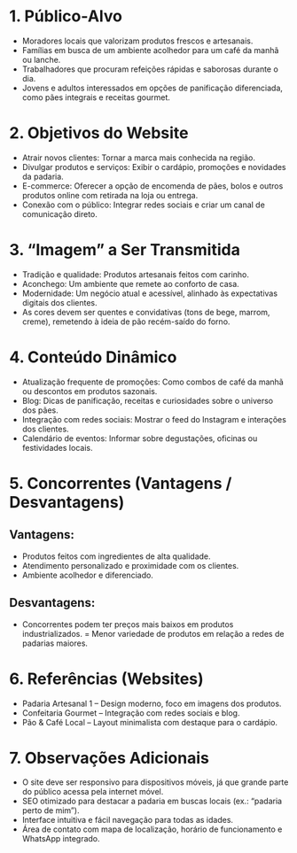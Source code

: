 # 1. Público-Alvo
- Moradores locais que valorizam produtos frescos e artesanais.
- Famílias em busca de um ambiente acolhedor para um café da manhã ou lanche.
- Trabalhadores que procuram refeições rápidas e saborosas durante o dia.
- Jovens e adultos interessados em opções de panificação diferenciada, como pães integrais e receitas gourmet.
# 2. Objetivos do Website
- Atrair novos clientes: Tornar a marca mais conhecida na região.
- Divulgar produtos e serviços: Exibir o cardápio, promoções e novidades da padaria.
- E-commerce: Oferecer a opção de encomenda de pães, bolos e outros produtos online com retirada na loja ou entrega.
- Conexão com o público: Integrar redes sociais e criar um canal de comunicação direto.
# 3. “Imagem” a Ser Transmitida
- Tradição e qualidade: Produtos artesanais feitos com carinho.
- Aconchego: Um ambiente que remete ao conforto de casa.
- Modernidade: Um negócio atual e acessível, alinhado às expectativas digitais dos clientes.
- As cores devem ser quentes e convidativas (tons de bege, marrom, creme), remetendo à ideia de pão recém-saído do forno.
# 4. Conteúdo Dinâmico
- Atualização frequente de promoções: Como combos de café da manhã ou descontos em produtos sazonais.
- Blog: Dicas de panificação, receitas e curiosidades sobre o universo dos pães.
- Integração com redes sociais: Mostrar o feed do Instagram e interações dos clientes.
- Calendário de eventos: Informar sobre degustações, oficinas ou festividades locais.
# 5. Concorrentes (Vantagens / Desvantagens)
## Vantagens:
- Produtos feitos com ingredientes de alta qualidade.
- Atendimento personalizado e proximidade com os clientes.
- Ambiente acolhedor e diferenciado.
## Desvantagens:
- Concorrentes podem ter preços mais baixos em produtos industrializados.
= Menor variedade de produtos em relação a redes de padarias maiores.
# 6. Referências (Websites)
- Padaria Artesanal 1 – Design moderno, foco em imagens dos produtos.
- Confeitaria Gourmet – Integração com redes sociais e blog.
- Pão & Café Local – Layout minimalista com destaque para o cardápio.
# 7. Observações Adicionais
- O site deve ser responsivo para dispositivos móveis, já que grande parte do público acessa pela internet móvel.
- SEO otimizado para destacar a padaria em buscas locais (ex.: “padaria perto de mim”).
- Interface intuitiva e fácil navegação para todas as idades.
- Área de contato com mapa de localização, horário de funcionamento e WhatsApp integrado.
